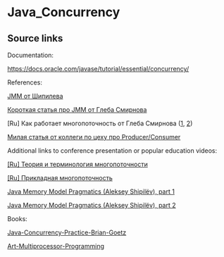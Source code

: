 # Java_Concurrency

## Source links

Documentation:

https://docs.oracle.com/javase/tutorial/essential/concurrency/

References:

<a href="https://shipilev.net/blog/2014/jmm-pragmatics/">JMM от Шипилева</a>

<a href="https://habr.com/post/133981/">Короткая статья про JMM от Глеба Смирнова</a>

[Ru] Как работает многопоточность от Глеба Смирнова (<a href="https://habr.com/post/143237/">1</a>, <a href="https://habr.com/post/209128/">2</a>)

<a href="https://habr.com/post/352374/">Милая статья от коллеги по цеху про Producer/Consumer</a>

Additional links to conference presentation or popular education videos:

<a href="https://www.youtube.com/watch?v=mf4lC6TpclM">[Ru] Теория и терминология многопоточности</a>

<a href="https://www.youtube.com/watch?v=8piqauDj2yo">[Ru] Прикладная многопоточность</a>

<a href="https://www.youtube.com/watch?v=noDnSV7NCtw">Java Memory Model Pragmatics (Aleksey Shipilёv), part 1</a>

<a href="https://www.youtube.com/watch?v=Ky1_5mabd18">Java Memory Model Pragmatics (Aleksey Shipilёv), part 2</a>

Books:

<a href="https://www.amazon.com/Java-Concurrency-Practice-Brian-Goetz/dp/0321349601">Java-Concurrency-Practice-Brian-Goetz</a>

<a href="https://www.amazon.com/Art-Multiprocessor-Programming-Revised-Reprint/dp/0123973376">Art-Multiprocessor-Programming</a>